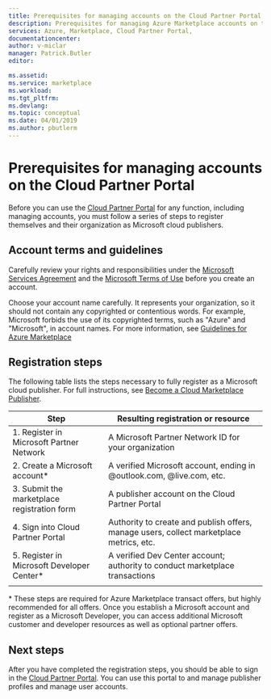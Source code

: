 ```yaml
---
title: Prerequisites for managing accounts on the Cloud Partner Portal - Azure Marketplace | Microsoft Docs
description: Prerequisites for managing Azure Marketplace accounts on the Cloud Partner Portal.
services: Azure, Marketplace, Cloud Partner Portal, 
documentationcenter:
author: v-miclar
manager: Patrick.Butler  
editor:

ms.assetid: 
ms.service: marketplace
ms.workload: 
ms.tgt_pltfrm: 
ms.devlang: 
ms.topic: conceptual
ms.date: 04/01/2019
ms.author: pbutlerm
---
```



# Prerequisites for managing accounts on the Cloud Partner Portal 

Before you can use the [Cloud Partner Portal](https://cloudpartner.azure.com/) for any function, including managing accounts, you must follow a series of steps to register themselves and their organization as Microsoft cloud publishers.


## Account terms and guidelines

Carefully review your rights and responsibilities under the [Microsoft Services Agreement](https://www.microsoft.com/servicesagreement) and the [Microsoft Terms of Use](https://www.microsoft.com/legal/intellectualproperty/copyright) before you create an account.  

Choose your account name carefully.  It represents your organization, so it should not contain any copyrighted or contentious words.  For example, Microsoft forbids the use of its copyrighted terms, such as "Azure" and "Microsoft", in account names.  For more information, see [Guidelines for Azure Marketplace](../../guidelines.md)


## Registration steps

The following table lists the steps necessary to fully register as a Microsoft cloud publisher.  For full instructions, see [Become a Cloud Marketplace Publisher](../../become-publisher.md). 


|                   Step                   |  Resulting registration or resource                     |
|                  ------                  |  -----------------------------------                    |
| 1. Register in Microsoft Partner Network |  A Microsoft Partner Network ID for your organization |
| 2. Create a Microsoft account*           |  A verified Microsoft account, ending in @outlook.com, @live.com, etc. |
| 3. Submit the marketplace registration form | A publisher account on the Cloud Partner Portal      |
| 4. Sign into Cloud Partner Portal        | Authority to create and publish offers, manage users, collect marketplace metrics, etc. |
| 5. Register in Microsoft Developer Center* | A verified Dev Center account; authority to conduct marketplace transactions  |
|   |   |

\* These steps are required for Azure Marketplace transact offers, but highly recommended for all offers.  Once you establish a Microsoft account and register as a Microsoft Developer, you can access additional Microsoft customer and developer resources as well as optional partner offers.  


## Next steps

After you have completed the registration steps, you should be able to sign in the [Cloud Partner Portal](https://cloudpartner.azure.com/).  You can use this portal to and manage publisher profiles and manage user accounts.
